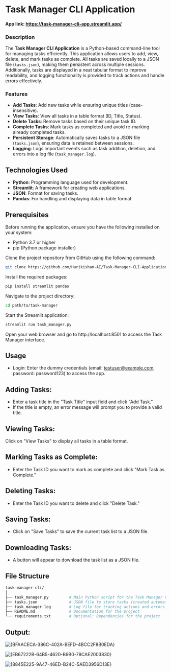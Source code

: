 # Task Manager CLI Application

#### App link: https://task-manager-cli-app.streamlit.app/

### Description
The **Task Manager CLI Application** is a Python-based command-line tool for managing tasks efficiently. This application allows users to add, view, delete, and mark tasks as complete. All tasks are saved locally to a JSON file (`tasks.json`), making them persistent across multiple sessions. Additionally, tasks are displayed in a neat tabular format to improve readability, and logging functionality is provided to track actions and handle errors effectively.

### Features
- **Add Tasks**: Add new tasks while ensuring unique titles (case-insensitive).
- **View Tasks**: View all tasks in a table format (ID, Title, Status).
- **Delete Tasks**: Remove tasks based on their unique task ID.
- **Complete Tasks**: Mark tasks as completed and avoid re-marking already completed tasks.
- **Persistent Storage**: Automatically saves tasks to a JSON file (`tasks.json`), ensuring data is retained between sessions.
- **Logging**: Logs important events such as task addition, deletion, and errors into a log file (`task_manager.log`).

## Technologies Used
- **Python**: Programming language used for development.
- **Streamlit**: A framework for creating web applications.
- **JSON**: Format for saving tasks.
- **Pandas**: For handling and displaying data in table format.

## Prerequisites
Before running the application, ensure you have the following installed on your system:
- Python 3.7 or higher
- pip (Python package installer)


Clone the project repository from GitHub using the following command:
```bash
git clone https://github.com/Harikishan-AI/Task-Manager-CLI-Application.git
```

Install the required packages:
```bash
pip install streamlit pandas
```

Navigate to the project directory:
```bash
cd path/to/task-manager
```

Start the Streamlit application:
```bash
streamlit run task_manager.py
```
Open your web browser and go to http://localhost:8501 to access the Task Manager interface.

## Usage
- Login: Enter the dummy credentials (email: testuser@example.com, password: password123) to access the app.

## Adding Tasks:
- Enter a task title in the "Task Title" input field and click "Add Task."
- If the title is empty, an error message will prompt you to provide a valid title.

## Viewing Tasks:
Click on "View Tasks" to display all tasks in a table format.

## Marking Tasks as Complete:
- Enter the Task ID you want to mark as complete and click "Mark Task as Complete."

## Deleting Tasks:
- Enter the Task ID you want to delete and click "Delete Task."

## Saving Tasks:
- Click on "Save Tasks" to save the current task list to a JSON file.

## Downloading Tasks:
- A button will appear to download the task list as a JSON file.

## File Structure
```bash
task-manager-cli/
│
├── task_manager.py         # Main Python script for the Task Manager CLI
├── tasks.json              # JSON file to store tasks (created automatically)
├── task_manager.log        # Log file for tracking actions and errors
├── README.md               # Documentation for the project
└── requirements.txt        # Optional: Dependencies for the project
```

## Output:

![{BFAACECA-386C-402A-BEFD-4BCC2F8B0EDA}](https://github.com/user-attachments/assets/a6668f17-73cd-46c4-9322-7471952f0b05)

![{EB67222B-64B5-4620-B9B0-78CAE2003830}](https://github.com/user-attachments/assets/4e856239-80b1-4636-a08a-b8bd268f9694)

![{8845E225-9A47-46ED-B24C-5AED3956D13E}](https://github.com/user-attachments/assets/1b646582-29a6-4aac-98b0-a6102158909f)

